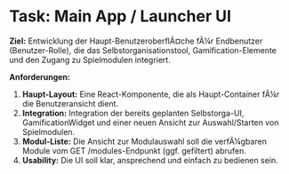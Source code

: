 ﻿# Task: Main App / Launcher UI

**Ziel:** Entwicklung der Haupt-BenutzeroberflÃ¤che fÃ¼r Endbenutzer (Benutzer-Rolle), die das Selbstorganisationstool, Gamification-Elemente und den Zugang zu Spielmodulen integriert.

**Anforderungen:**
1.  **Haupt-Layout:** Eine React-Komponente, die als Haupt-Container fÃ¼r die Benutzeransicht dient.
2.  **Integration:** Integration der bereits geplanten Selbstorga-UI, GamificationWidget und einer neuen Ansicht zur Auswahl/Starten von Spielmodulen.
3.  **Modul-Liste:** Die Ansicht zur Modulauswahl soll die verfÃ¼gbaren Module vom GET /modules-Endpunkt (ggf. gefiltert) abrufen.
4.  **Usability:** Die UI soll klar, ansprechend und einfach zu bedienen sein.
